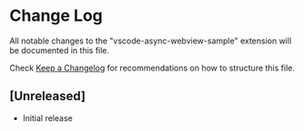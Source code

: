 # Change Log

All notable changes to the "vscode-async-webview-sample" extension will be documented in this file.

Check [Keep a Changelog](http://keepachangelog.com/) for recommendations on how to structure this file.

## [Unreleased]

- Initial release